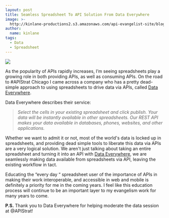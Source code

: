 ```yaml
---
layout: post
title: Seamless Spreadsheet To API Solution From Data Everywhere
image: >-
  http://kinlane-productions2.s3.amazonaws.com/api-evangelist-site/blog/data-everywhere-logo.png
author:
  name: kinlane
tags:
  - Data
  - Spreadsheet
---
```

[![](http://kinlane-productions2.s3.amazonaws.com/api-evangelist-site/blog/data-everywhere-logo.png)](https://www.dataeverywhere.com/)

As the popularity of APIs rapidly increases, I’m seeing spreadsheets play a growing role in both providing APIs, as well as consuming APIs. On the road to #APIStrat Chicago I came across a company who has a pretty dead-simple approach to using spreadsheets to drive data via APIs, called [Data Everywhere](https://www.dataeverywhere.com/).

Data Everywhere describes their service:

> _Select the cells in your existing spreadsheet and click publish. Your data will be instantly available in other spreadsheets. Our REST API makes your data available in databases, phones, websites, and other applications._

Whether we want to admit it or not, most of the world's data is locked up in spreadsheets, and providing dead simple tools to liberate this data via APIs are a very logical solution. We aren't just talking about taking an entire spreadsheet and turning it into an API with [Data Everywhere](https://www.dataeverywhere.com/), we are seamlessly making data available from spreadsheets via API, leaving the existing workflow in tact.

Educating the “every day “ spreadsheet user of the importance of APIs in making their work interoperable, and accessible in web and mobile is definitely a priority for me in the coming years. I feel like this education process will continue to be an important layer to my evangelism work for many years to come.

**P.S.** Thank you to Data Everywhere for helping moderate the data session at @APIStrat!
